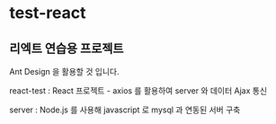 # test-react
## 리엑트 연습용 프로젝트

Ant Design 을 활용할 것 입니다.

react-test : React 프로젝트 - axios 를 활용하여 server 와 데이터 Ajax 통신

server : Node.js 를 사용해 javascript 로 mysql 과 연동된 서버 구축
